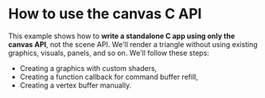 # How to use the canvas C API

This example shows how to **write a standalone C app using only the canvas API**, not the scene API. We'll render a triangle without using existing graphics, visuals, panels, and so on. We'll follow these steps:

* Creating a graphics with custom shaders,
* Creating a function callback for command buffer refill,
* Creating a vertex buffer manually.

<!-- IMAGE ../images/screenshots/standalone_canvas.png -->

<!-- CODE_C examples/standalone_canvas.c -->
